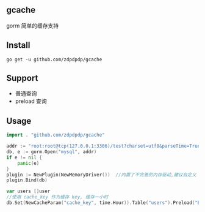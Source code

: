 ## gcache

gorm 简单的缓存支持

## Install

```
go get -u github.com/zdpdpdp/gcache
```

## Support

- 普通查询
- preload 查询

## Usage

```go
import . "github.com/zdpdpdp/gcache"

addr := "root:root@tcp(127.0.0.1:3306)/test?charset=utf8&parseTime=True&loc=Local"
db, e := gorm.Open("mysql", addr)
if e != nil {
    panic(e)
}
plugin := NewPlugin(NewMemoryDriver())  //内置了不完善的内存驱动,建议自定义 driver
plugin.Bind(db)

var users []user
//使用 cache_key 作为缓存 key, 缓存一小时
db.Set(NewCacheParam("cache_key", time.Hour)).Table("users").Preload("Books").Find(&users)
```